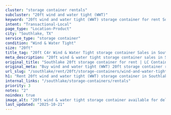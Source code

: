 ```yaml
---
cluster: "storage container rentals"
subcluster: "20ft wind and water tight (WWT)"
keyword: "20ft wind and water tight (WWT) storage container for rent Southlake, TX"
intent: "Transactional-Local"
page_type: "Location-Product"
city: "Southlake, TX"
service_type: "storage container"
condition: "Wind & Water Tight"
size: "20ft"
title_tag: "20ft C4r Wind & Water Tight storage container Sales in Southlake | LC Container"
meta_description: "20ft wind & water tight storage container sales in Southlake. Fast delivery, competitive pricing. Serving storage containers area. Quote ID: 1XV. Call (214) 524-4168 for your free quote today."
original_title: "Southlake 20ft storage container for rent | LC Container"
original_meta: "Buy wind and water tight (WWT) 20ft storage container rent with local delivery in Southlake, TX. LC Container — local Since 2003. Request a fast quote today."
url_slug: "/southlake/rent/20ft/storage-containers/wind-and-water-tight-wwt"
h1: "Rent 20ft wind and water tight (WWT) storage container in Southlake"
internal_links: "/southlake/storage-containers/rentals"
priority: 3
notes: "2"
noindex: true
image_alt: "20ft wind & water tight storage container available for delivery in Southlake"
last_updated: "2025-10-21"
---
```


<!-- TODO: Add unique city/inventory copy, images, and internal links here. -->
